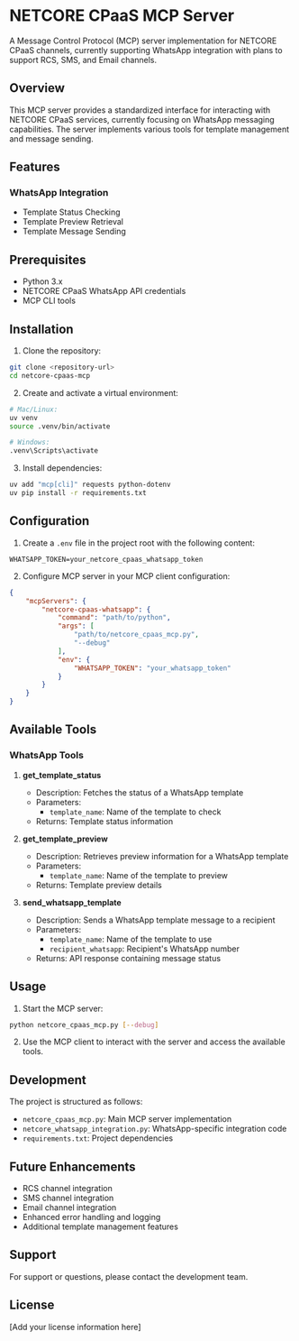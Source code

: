 # NETCORE CPaaS MCP Server

A Message Control Protocol (MCP) server implementation for NETCORE CPaaS channels, currently supporting WhatsApp integration with plans to support RCS, SMS, and Email channels.

## Overview

This MCP server provides a standardized interface for interacting with NETCORE CPaaS services, currently focusing on WhatsApp messaging capabilities. The server implements various tools for template management and message sending.

## Features

### WhatsApp Integration
- Template Status Checking
- Template Preview Retrieval
- Template Message Sending

## Prerequisites

- Python 3.x
- NETCORE CPaaS WhatsApp API credentials
- MCP CLI tools

## Installation

1. Clone the repository:
```bash
git clone <repository-url>
cd netcore-cpaas-mcp
```

2. Create and activate a virtual environment:
```bash
# Mac/Linux:
uv venv
source .venv/bin/activate

# Windows:
.venv\Scripts\activate
```

3. Install dependencies:
```bash
uv add "mcp[cli]" requests python-dotenv
uv pip install -r requirements.txt
```

## Configuration

1. Create a `.env` file in the project root with the following content:
```
WHATSAPP_TOKEN=your_netcore_cpaas_whatsapp_token
```

2. Configure MCP server in your MCP client configuration:
```json
{
    "mcpServers": {
        "netcore-cpaas-whatsapp": {
            "command": "path/to/python",
            "args": [
                "path/to/netcore_cpaas_mcp.py",
                "--debug"
            ],
            "env": {
                "WHATSAPP_TOKEN": "your_whatsapp_token"
            }
        }
    }
}
```

## Available Tools

### WhatsApp Tools

1. **get_template_status**
   - Description: Fetches the status of a WhatsApp template
   - Parameters:
     - `template_name`: Name of the template to check
   - Returns: Template status information

2. **get_template_preview**
   - Description: Retrieves preview information for a WhatsApp template
   - Parameters:
     - `template_name`: Name of the template to preview
   - Returns: Template preview details

3. **send_whatsapp_template**
   - Description: Sends a WhatsApp template message to a recipient
   - Parameters:
     - `template_name`: Name of the template to use
     - `recipient_whatsapp`: Recipient's WhatsApp number
   - Returns: API response containing message status

## Usage

1. Start the MCP server:
```bash
python netcore_cpaas_mcp.py [--debug]
```

2. Use the MCP client to interact with the server and access the available tools.

## Development

The project is structured as follows:
- `netcore_cpaas_mcp.py`: Main MCP server implementation
- `netcore_whatsapp_integration.py`: WhatsApp-specific integration code
- `requirements.txt`: Project dependencies

## Future Enhancements

- RCS channel integration
- SMS channel integration
- Email channel integration
- Enhanced error handling and logging
- Additional template management features

## Support

For support or questions, please contact the development team.

## License

[Add your license information here]
